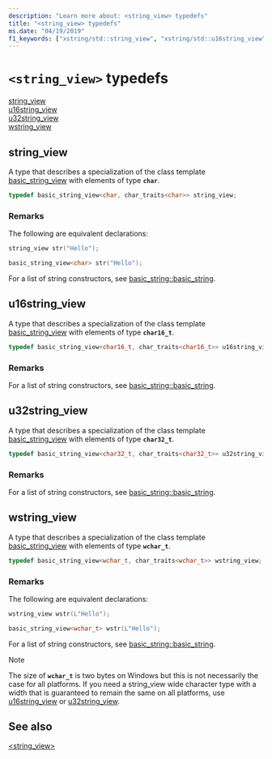```yaml
---
description: "Learn more about: <string_view> typedefs"
title: "<string_view> typedefs"
ms.date: "04/19/2019"
f1_keywords: ["xstring/std::string_view", "xstring/std::u16string_view", "xstring/std::u32string_view", "xstring/std::wstring_view"]
---
```

# `<string_view>` typedefs

[string_view](#string_view)\
[u16string_view](#u16string_view)\
[u32string_view](#u32string_view)\
[wstring_view](#wstring_view)

## <a name="string_view"></a> string_view

A type that describes a specialization of the class template [basic_string_view](../standard-library/basic-string-view-class.md) with elements of type **`char`**.

```cpp
typedef basic_string_view<char, char_traits<char>> string_view;
```

### Remarks

The following are equivalent declarations:

```cpp
string_view str("Hello");

basic_string_view<char> str("Hello");
```

For a list of string constructors, see [basic_string::basic_string](../standard-library/basic-string-class.md#basic_string).

## <a name="u16string_view"></a> u16string_view

A type that describes a specialization of the class template [basic_string_view](../standard-library/basic-string-view-class.md) with elements of type **`char16_t`**.

```cpp
typedef basic_string_view<char16_t, char_traits<char16_t>> u16string_view;
```

### Remarks

For a list of string constructors, see [basic_string::basic_string](../standard-library/basic-string-class.md#basic_string).

## <a name="u32string_view"></a> u32string_view

A type that describes a specialization of the class template [basic_string_view](../standard-library/basic-string-view-class.md) with elements of type **`char32_t`**.

```cpp
typedef basic_string_view<char32_t, char_traits<char32_t>> u32string_view;
```

### Remarks

For a list of string constructors, see [basic_string::basic_string](../standard-library/basic-string-class.md#basic_string).

## <a name="wstring_view"></a> wstring_view

A type that describes a specialization of the class template [basic_string_view](../standard-library/basic-string-view-class.md) with elements of type **`wchar_t`**.

```cpp
typedef basic_string_view<wchar_t, char_traits<wchar_t>> wstring_view;
```

### Remarks

The following are equivalent declarations:

```cpp
wstring_view wstr(L"Hello");

basic_string_view<wchar_t> wstr(L"Hello");
```

For a list of string constructors, see [basic_string::basic_string](../standard-library/basic-string-class.md#basic_string).

> [!NOTE]
> The size of **`wchar_t`** is two bytes on Windows but this is not necessarily the case for all platforms. If you need a string_view wide character type with a width that is guaranteed to remain the same on all platforms, use [u16string_view](../standard-library/string-view-typedefs.md#u16string_view) or [u32string_view](../standard-library/string-view-typedefs.md#u32string_view).

## See also

[\<string_view>](../standard-library/string-view.md)
